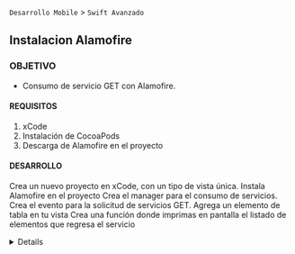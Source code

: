 
`Desarrollo Mobile` > `Swift Avanzado`

## Instalacion Alamofire

### OBJETIVO

- Consumo de servicio GET con Alamofire.

#### REQUISITOS

1. xCode
2. Instalación de CocoaPods
3. Descarga de Alamofire en el proyecto

#### DESARROLLO

Crea un nuevo proyecto en xCode, con un tipo de vista única.
Instala Alamofire en el proyecto
Crea el manager para el consumo de servicios.
Crea el evento para la solicitud de servicios GET.
Agrega un elemento de tabla en tu vista
Crea una función donde imprimas en pantalla el listado de elementos que regresa el servicio


<details>

        <summary>Solucion</summary>
        <p> Una vez instalado Alamofire en el proyecto crearemos nuestro manager y haremos uso del metodo GET de nuestro servicio con la finalidad de mostrar en una tabla los elementos obtenidos
        <br> Genera la interfaz donde tendremos nuestra tabla con una celda custom donde mostraremos los datos en pantalla, la selección de momento no tendrá acción
        <br></p>
        <p>Crea tu manager para los llamados al API usando la sintaxis de Alamofire</p>


Tu Manager debe ser algo similr a esto 
![](S6-01.png)

En tu clase de la interfaz has el llamado para hacer una consulta simple
```
func getData() {
        RestServiceManager.shared.GoToInfo(responseType: [SongModel].self, method: .get, endpoint: "songs") { status, data in
            if let dataResponse = data {
                self.data = dataResponse
                self.tableView.reloadData()
            }
        }
    }
```
Recuerda que previamente debes haber cargado tus Modelos
</details>
